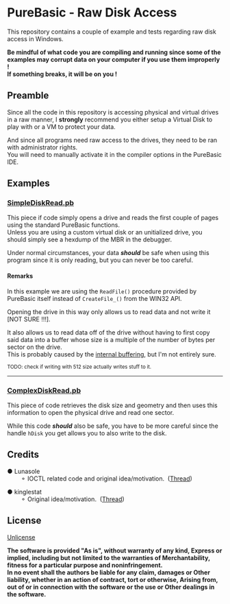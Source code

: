 # PureBasic - Raw Disk Access <!--<sup><sub><sup>Are you feeling that <b>pure</b> power now ?</sup></sub></sup>-->

This repository contains a couple of example and tests regarding raw disk access in Windows.

<b>Be mindful of what code you are compiling and running since some of the examples may corrupt data on your computer if you use them improperly !</b><br>
<b>If something breaks, it will be on you !</b>


## Preamble

Since all the code in this repository is accessing physical and virtual drives in a raw manner, I <b>strongly</b> recommend you either setup a Virtual Disk to play with or a VM to protect your data.
<!--[Since this is accessing raw drives, use a VM or virtual disk and check your code and add security checks.]
[A guide on how to setup a Vdisk is present in the guides folder/section]-->

And since all programs need raw access to the drives, they need to be ran with administrator rights.<br>
You will need to manually activate it in the compiler options in the PureBasic IDE.

<!--## Guides
Click [here]() to go to the guide section/readme.<!---->


## Examples

### [SimpleDiskRead.pb](SimpleDiskRead.pb)

This piece if code simply opens a drive and reads the first couple of pages using the standard PureBasic functions.<br>
Unless you are using a custom virtual disk or an unitialized drive, you should simply see a hexdump of the MBR in the debugger.

Under normal circumstances, your data <b><i>should</i></b> be safe when using this program since it is only reading, but you can never be too careful.

#### Remarks

In this example we are using the ```ReadFile()``` procedure provided by PureBasic itself instead of ```CreateFile_()``` from the WIN32 API.<br>

Opening the drive in this way only allows us to read data and not write it [NOT SURE !!!].

It also allows us to read data off of the drive without having to first copy said data into a buffer whose size is a multiple of the number of bytes per sector on the drive.<br>
This is probably caused by the [internal buffering](https://www.purebasic.com/documentation/file/readfile.html), but I'm not entirely sure.

<sub>TODO: check if writing with 512 size actually writes stuff to it.</sub>

<hr>

### [ComplexDiskRead.pb](ComplexDiskRead.pb)

This piece of code retrieves the disk size and geometry and then uses this information to open the physical drive and read one sector.

While this code <b><i>should</i></b> also be safe, you have to be more careful since the handle ```hDisk``` you get allows you to also write to the disk.


## Credits

● Lunasole<br>
&emsp;&emsp; ⚬ IOCTL related code and original idea/motivation.
&nbsp;([Thread](http://forums.purebasic.com/english/viewtopic.php?f=13&t=67490))<br>

● kinglestat<br>
&emsp;&emsp; ⚬ Original idea/motivation.
&nbsp;([Thread](https://www.purebasic.fr/english/viewtopic.php?f=12&t=75125))

## License

[Unlicense](LICENSE)

<b>The software is provided "As is", without warranty of any kind,
Express or implied, including but not limited to the warranties of
Merchantability, fitness for a particular purpose and noninfringement.<br>
In no event shall the authors be liable for any claim, damages or
Other liability, whether in an action of contract, tort or otherwise,
Arising from, out of or in connection with the software or the use or
Other dealings in the software.</b>
